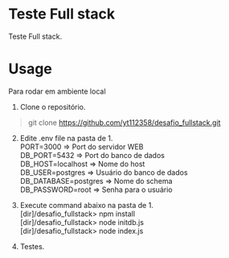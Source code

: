 # Teste Full stack
Teste Full stack. 

# Usage
Para rodar em ambiente local

1. Clone o repositório.<br/>
> git clone https://github.com/yt112358/desafio_fullstack.git

2. Edite .env file na pasta de 1.<br/>
PORT=3000	=> Port do servidor WEB<br/>
DB_PORT=5432	=> Port do banco de dados<br/>
DB_HOST=localhost	=> Nome do host<br/>
DB_USER=postgres	=> Usuário do banco de dados<br/>
DB_DATABASE=postgres	=> Nome do schema<br/>
DB_PASSWORD=root	=> Senha para o usuário<br/>

3. Execute command abaixo na pasta de 1.<br/>
[dir]/desafio_fullstack> npm install<br/>
[dir]/desafio_fullstack> node initdb.js<br/>
[dir]/desafio_fullstack> node index.js<br/>

4. Testes.

